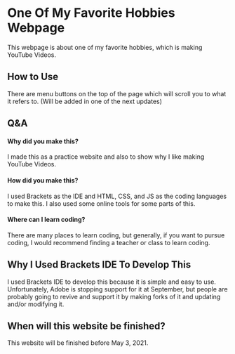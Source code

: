 # One Of My Favorite Hobbies Webpage
This webpage is about one of my favorite hobbies, which is making YouTube Videos.
## How to Use
There are menu buttons on the top of the page which will scroll you to what it refers to. (Will be added in one of the next updates)
## Q&A
#### Why did you make this?
I made this as a practice website and also to show why I like making YouTube Videos.
#### How did you make this?
I used Brackets as the IDE and HTML, CSS, and JS as the coding languages to make this. I also used some online tools for some parts of this.
#### Where can I learn coding?
There are many places to learn coding, but generally, if you want to pursue coding, I would recommend finding a teacher or class to learn coding.
## Why I Used Brackets IDE To Develop This
I used Brackets IDE to develop this because it is simple and easy to use. Unfortunately, Adobe is stopping support for it at September, but people are probably going to revive and support it by making forks of it and updating and/or modifying it.
## When will this website be finished?
This website will be finished before May 3, 2021.
